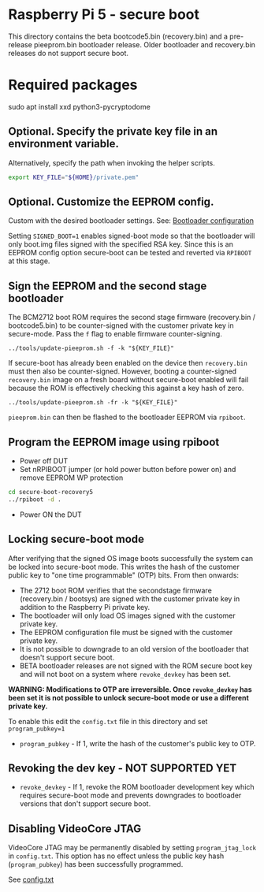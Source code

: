 # Raspberry Pi 5 - secure boot

This directory contains the beta bootcode5.bin (recovery.bin) and a pre-release pieeprom.bin
bootloader release. Older bootloader and recovery.bin releases do not support secure boot.

# Required packages
sudo apt install xxd python3-pycryptodome

## Optional. Specify the private key file in an environment variable.
Alternatively, specify the path when invoking the helper scripts.
```bash
export KEY_FILE="${HOME}/private.pem"
```

## Optional. Customize the EEPROM config.
Custom with the desired bootloader settings.
See: [Bootloader configuration](https://www.raspberrypi.com/documentation/computers/raspberry-pi.html#raspberry-pi-bootloader-configuration)

Setting `SIGNED_BOOT=1` enables signed-boot mode so that the bootloader will only
boot.img files signed with the specified RSA key. Since this is an EEPROM config
option secure-boot can be tested and reverted via `RPIBOOT` at this stage.

## Sign the EEPROM and the second stage bootloader
The BCM2712 boot ROM requires the second stage firmware (recovery.bin / bootcode5.bin) to be counter-signed with the customer private key in secure-mode.
Pass the `f` flag to enable firmware counter-signing.
```
../tools/update-pieeprom.sh -f -k "${KEY_FILE}"
```

If secure-boot has already been enabled on the device then `recovery.bin` must then also be counter-signed.
However, booting a counter-signed `recovery.bin` image on a fresh board without secure-boot enabled will fail
because the ROM is effectively checking this against a key hash of zero.
```
../tools/update-pieeprom.sh -fr -k "${KEY_FILE}"
```

`pieeprom.bin` can then be flashed to the bootloader EEPROM via `rpiboot`.

## Program the EEPROM image using rpiboot
* Power off DUT
* Set nRPIBOOT jumper (or hold power button before power on) and remove EEPROM WP protection
```bash
cd secure-boot-recovery5
../rpiboot -d .
```
* Power ON the DUT

## Locking secure-boot mode
After verifying that the signed OS image boots successfully the system
can be locked into secure-boot mode.  This writes the hash of the
customer public key to "one time programmable" (OTP) bits. From then
onwards:

* The 2712 boot ROM verifies that the secondstage firmware (recovery.bin / bootsys) are
  signed with the customer private key in addition to the Raspberry Pi private key.
* The bootloader will only load OS images signed with the customer private key.
* The EEPROM configuration file must be signed with the customer private key.
* It is not possible to downgrade to an old version of the bootloader that doesn't
  support secure boot.
* BETA bootloader releases are not signed with the ROM secure boot key and will
  not boot on a system where `revoke_devkey` has been set.

**WARNING: Modifications to OTP are irreversible. Once `revoke_devkey` has been set it is not possible to unlock secure-boot mode or use a different private key.**

To enable this edit the `config.txt` file in this directory and set
`program_pubkey=1`

* `program_pubkey` - If 1, write the hash of the customer's public key to OTP.

## Revoking the dev key - NOT SUPPORTED YET
* `revoke_devkey` - If 1, revoke the ROM bootloader development key which
   requires secure-boot mode and prevents downgrades to bootloader versions that
    don't support secure boot.

## Disabling VideoCore JTAG

VideoCore JTAG may be permanently disabled by setting `program_jtag_lock` in
`config.txt`.  This option has no effect unless the public key hash (`program_pubkey`) has been successfully programmed.

See [config.txt](config.txt)
